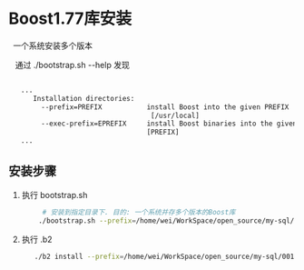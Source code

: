 # Boost1.77库安装
&nbsp;&nbsp;一个系统安装多个版本

&nbsp;&nbsp; 通过 ./bootstrap.sh --help 发现
```txt

   ...
      Installation directories:
        --prefix=PREFIX           install Boost into the given PREFIX
                                   [/usr/local]
        --exec-prefix=EPREFIX     install Boost binaries into the given EPREFIX
                                  [PREFIX]
   ...

```

## 安装步骤
1. 执行 bootstrap.sh
   ```sh
        # 安装到指定目录下. 目的: 一个系统并存多个版本的Boost库
       ./bootstrap.sh --prefix=/home/wei/WorkSpace/open_source/my-sql/001.SOURCE_CODE/001.mysql-server-8.0.30-GA/libs/libs-output/boost_1_77_0_output
   ```

2. 执行 .b2
   ```sh
      ./b2 install --prefix=/home/wei/WorkSpace/open_source/my-sql/001.SOURCE_CODE/001.mysql-server-8.0.30-GA/libs/libs-output/boost_1_77_0_output --build-type=complete threading=multi --layout=tagged 
   ```
